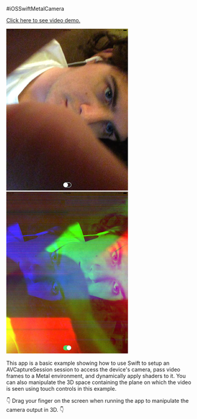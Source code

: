 #iOSSwiftMetalCamera

[Click here to see video demo.](https://www.youtube.com/watch?v=cM1ncSkGMUs)


![Example](no_shader.png) ![Example](shader.png)

This app is a basic example showing how to use Swift to setup an AVCaptureSession session to access the device's camera, pass video frames to a Metal environment, and dynamically apply shaders to it. You can also manipulate the 3D space containing the plane on which the video is seen using touch controls in this example.

👇 Drag your finger on the screen when running the app to manipulate the camera output in 3D. 👇
